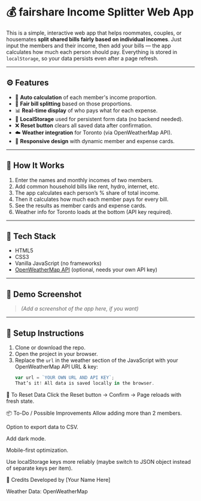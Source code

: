 # 💰 fairshare Income Splitter Web App

This is a simple, interactive web app that helps roommates, couples, or housemates **split shared bills fairly based on individual incomes**. Just input the members and their income, then add your bills — the app calculates how much each person should pay. Everything is stored in `localStorage`, so your data persists even after a page refresh.

---

## ⚙️ Features

- 🔄 **Auto calculation** of each member's income proportion.
- 🧮 **Fair bill splitting** based on those proportions.
- 📊 **Real-time display** of who pays what for each expense.
- 💾 **LocalStorage** used for persistent form data (no backend needed).
- ❌ **Reset button** clears all saved data after confirmation.
- ☁️ **Weather integration** for Toronto (via OpenWeatherMap API).
- 📱 **Responsive design** with dynamic member and expense cards.

---

## 🚀 How It Works

1. Enter the names and monthly incomes of two members.
2. Add common household bills like rent, hydro, internet, etc.
3. The app calculates each person’s % share of total income.
4. Then it calculates how much each member pays for every bill.
5. See the results as member cards and expense cards.
6. Weather info for Toronto loads at the bottom (API key required).

---

## 📁 Tech Stack

- HTML5
- CSS3
- Vanilla JavaScript (no frameworks)
- [OpenWeatherMap API](https://openweathermap.org/api) (optional, needs your own API key)

---

## 🧪 Demo Screenshot

> *(Add a screenshot of the app here, if you want)*

---

## 🔐 Setup Instructions

1. Clone or download the repo.
2. Open the project in your browser.
3. Replace the `url` in the weather section of the JavaScript with your OpenWeatherMap API URL & key:
   ```js
   var url = `YOUR OWN URL AND API KEY`;
   That’s it! All data is saved locally in the browser.

🧹 To Reset Data
Click the Reset button → Confirm → Page reloads with fresh state.

📦 To-Do / Possible Improvements
 Allow adding more than 2 members.

 Option to export data to CSV.

 Add dark mode.

 Mobile-first optimization.

 Use localStorage keys more reliably (maybe switch to JSON object instead of separate keys per item).

🙌 Credits
Developed by [Your Name Here]

Weather Data: OpenWeatherMap
